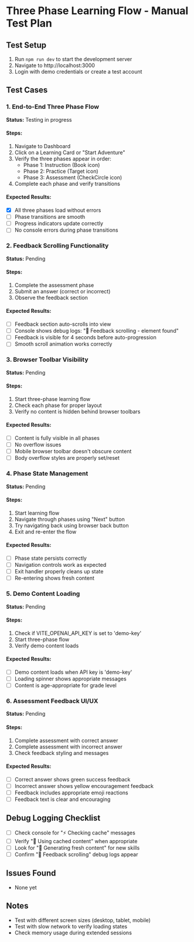 # Three Phase Learning Flow - Manual Test Plan

## Test Setup
1. Run `npm run dev` to start the development server
2. Navigate to http://localhost:3000
3. Login with demo credentials or create a test account

## Test Cases

### 1. End-to-End Three Phase Flow
**Status:** Testing in progress

#### Steps:
1. Navigate to Dashboard
2. Click on a Learning Card or "Start Adventure" 
3. Verify the three phases appear in order:
   - Phase 1: Instruction (Book icon)
   - Phase 2: Practice (Target icon) 
   - Phase 3: Assessment (CheckCircle icon)
4. Complete each phase and verify transitions

#### Expected Results:
- [x] All three phases load without errors
- [ ] Phase transitions are smooth
- [ ] Progress indicators update correctly
- [ ] No console errors during phase transitions

### 2. Feedback Scrolling Functionality
**Status:** Pending

#### Steps:
1. Complete the assessment phase
2. Submit an answer (correct or incorrect)
3. Observe the feedback section

#### Expected Results:
- [ ] Feedback section auto-scrolls into view
- [ ] Console shows debug logs: "🚀 Feedback scrolling - element found"
- [ ] Feedback is visible for 4 seconds before auto-progression
- [ ] Smooth scroll animation works correctly

### 3. Browser Toolbar Visibility
**Status:** Pending

#### Steps:
1. Start three-phase learning flow
2. Check each phase for proper layout
3. Verify no content is hidden behind browser toolbars

#### Expected Results:
- [ ] Content is fully visible in all phases
- [ ] No overflow issues
- [ ] Mobile browser toolbar doesn't obscure content
- [ ] Body overflow styles are properly set/reset

### 4. Phase State Management
**Status:** Pending

#### Steps:
1. Start learning flow
2. Navigate through phases using "Next" button
3. Try navigating back using browser back button
4. Exit and re-enter the flow

#### Expected Results:
- [ ] Phase state persists correctly
- [ ] Navigation controls work as expected
- [ ] Exit handler properly cleans up state
- [ ] Re-entering shows fresh content

### 5. Demo Content Loading
**Status:** Pending

#### Steps:
1. Check if VITE_OPENAI_API_KEY is set to 'demo-key'
2. Start three-phase flow
3. Verify demo content loads

#### Expected Results:
- [ ] Demo content loads when API key is 'demo-key'
- [ ] Loading spinner shows appropriate messages
- [ ] Content is age-appropriate for grade level

### 6. Assessment Feedback UI/UX
**Status:** Pending

#### Steps:
1. Complete assessment with correct answer
2. Complete assessment with incorrect answer
3. Check feedback styling and messages

#### Expected Results:
- [ ] Correct answer shows green success feedback
- [ ] Incorrect answer shows yellow encouragement feedback
- [ ] Feedback includes appropriate emoji reactions
- [ ] Feedback text is clear and encouraging

## Debug Logging Checklist
- [ ] Check console for "⚡ Checking cache" messages
- [ ] Verify "🎯 Using cached content" when appropriate
- [ ] Look for "📝 Generating fresh content" for new skills
- [ ] Confirm "🚀 Feedback scrolling" debug logs appear

## Issues Found
- None yet

## Notes
- Test with different screen sizes (desktop, tablet, mobile)
- Test with slow network to verify loading states
- Check memory usage during extended sessions